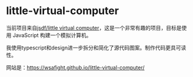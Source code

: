 # little-virtual-computer

当前项目来自[jsdf/little virtual computer](https://github.com/jsdf/little-virtual-computer)，这是一个非常有趣的项目，目标是使用 JavaScript 构建一个模拟计算机。

我使用typescript和design进一步拆分和简化了源代码图案。制作代码更具可读性。

网站是：https://wsafight.github.io/little-virtual-computer/